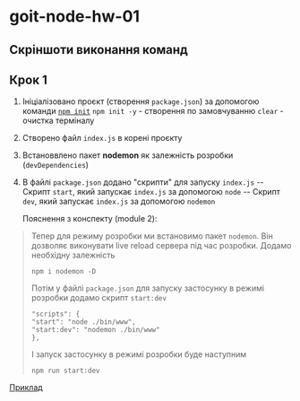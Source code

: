 # goit-node-hw-01

## Cкріншоти виконання команд

## Крок 1

1. Ініціалізовано проєкт (створення `package.json`)
   за допомогою команди [`npm init`](./slides/1-1-init-package.json.jpg)
   `npm init -y` - створення по замовчуванню
   `clear` - очистка терміналу

2. Створено файл `index.js` в корені проєкту

3. Встановвлено пакет **nodemon** як залежність розробки (`devDependencies`)

4. В файлі `package.json` додано "скрипти" для запуску `index.js`
   -- Скрипт `start`, який запускає `index.js` за допомогою `node`
   -- Скрипт `dev`, який запускає `index.js` за допомогою `nodemon`

   Пояснення з конспекту (module 2):

> Тепер для режиму розробки ми встановимо пакет `nodemon`.
> Він дозволяє виконувати live reload сервера під час розробки. Додамо необхідну залежність
>
> ```
> npm i nodemon -D
> ```
>
> Потім у файлі `package.json` для запуску застосунку в режимі розробки додамо скрипт `start:dev`
>
> ```
> "scripts": {
> "start": "node ./bin/www",
> "start:dev": "nodemon ./bin/www"
> },
> ```
>
> І запуск застосунку в режимі розробки буде наступним
>
> ```
> npm run start:dev
> ```

[Приклад](./slides/1-2-npm-run-start_dev.jpg)

